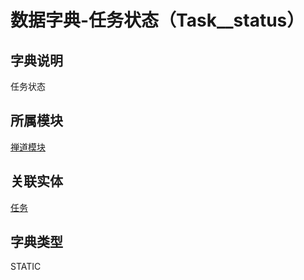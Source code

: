 # 数据字典-任务状态（Task__status）
## 字典说明
任务状态

## 所属模块
[禅道模块](../module/zentao)

## 关联实体
[任务](../module/zentao/Task)

## 字典类型
STATIC



